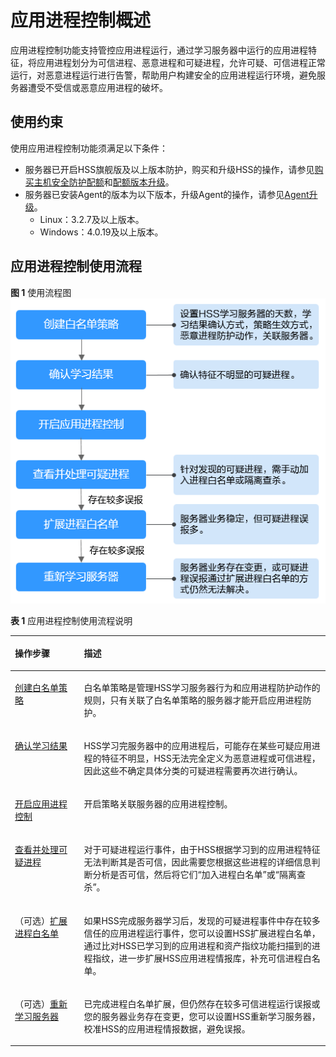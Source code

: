 # 应用进程控制概述<a name="hss_01_0531"></a>

应用进程控制功能支持管控应用进程运行，通过学习服务器中运行的应用进程特征，将应用进程划分为可信进程、恶意进程和可疑进程，允许可疑、可信进程正常运行，对恶意进程运行进行告警，帮助用户构建安全的应用进程运行环境，避免服务器遭受不受信或恶意应用进程的破坏。

## 使用约束<a name="section16512412153612"></a>

使用应用进程控制功能须满足以下条件：

-   服务器已开启HSS旗舰版及以上版本防护，购买和升级HSS的操作，请参见[购买主机安全防护配额](购买主机安全防护配额.md)和[配额版本升级](配额版本升级.md)。
-   服务器已安装Agent的版本为以下版本，升级Agent的操作，请参见[Agent升级](Agent升级.md)。
    -   Linux：3.2.7及以上版本。
    -   Windows：4.0.19及以上版本。

## 应用进程控制使用流程<a name="section1334418381544"></a>

**图 1**  使用流程图<a name="fig9527100131914"></a>  
![](figures/使用流程图.png "使用流程图")

**表 1**  应用进程控制使用流程说明

<a name="table137957591408"></a>
<table><thead align="left"><tr id="row117954598015"><th class="cellrowborder" valign="top" width="21.91%" id="mcps1.2.3.1.1"><p id="p37958591809"><a name="p37958591809"></a><a name="p37958591809"></a>操作步骤</p>
</th>
<th class="cellrowborder" valign="top" width="78.09%" id="mcps1.2.3.1.2"><p id="p207955591900"><a name="p207955591900"></a><a name="p207955591900"></a>描述</p>
</th>
</tr>
</thead>
<tbody><tr id="row7795195910016"><td class="cellrowborder" valign="top" width="21.91%" headers="mcps1.2.3.1.1 "><p id="p12795185920016"><a name="p12795185920016"></a><a name="p12795185920016"></a><a href="创建白名单策略.md">创建白名单策略</a></p>
</td>
<td class="cellrowborder" valign="top" width="78.09%" headers="mcps1.2.3.1.2 "><p id="p1779611591207"><a name="p1779611591207"></a><a name="p1779611591207"></a>白名单策略是管理HSS学习服务器行为和应用进程防护动作的规则，只有关联了白名单策略的服务器才能开启应用进程防护。</p>
</td>
</tr>
<tr id="row37961359507"><td class="cellrowborder" valign="top" width="21.91%" headers="mcps1.2.3.1.1 "><p id="p117963594012"><a name="p117963594012"></a><a name="p117963594012"></a><a href="确认学习结果.md">确认学习结果</a></p>
</td>
<td class="cellrowborder" valign="top" width="78.09%" headers="mcps1.2.3.1.2 "><p id="p1279625910017"><a name="p1279625910017"></a><a name="p1279625910017"></a>HSS学习完服务器中的应用进程后，可能存在某些可疑应用进程的特征不明显，HSS无法完全定义为恶意进程或可信进程，因此这些不确定具体分类的可疑进程需要再次进行确认。</p>
</td>
</tr>
<tr id="row47967591802"><td class="cellrowborder" valign="top" width="21.91%" headers="mcps1.2.3.1.1 "><p id="p1679655912013"><a name="p1679655912013"></a><a name="p1679655912013"></a><a href="开启应用进程控制防护.md">开启应用进程控制</a></p>
</td>
<td class="cellrowborder" valign="top" width="78.09%" headers="mcps1.2.3.1.2 "><p id="p0796205910019"><a name="p0796205910019"></a><a name="p0796205910019"></a>开启策略关联服务器的应用进程控制。</p>
</td>
</tr>
<tr id="row9796155917013"><td class="cellrowborder" valign="top" width="21.91%" headers="mcps1.2.3.1.1 "><p id="p107961759301"><a name="p107961759301"></a><a name="p107961759301"></a><a href="查看并处理可疑进程.md">查看并处理可疑进程</a></p>
</td>
<td class="cellrowborder" valign="top" width="78.09%" headers="mcps1.2.3.1.2 "><p id="p33913124573"><a name="p33913124573"></a><a name="p33913124573"></a>对于可疑进程运行事件，由于HSS根据学习到的应用进程特征无法判断其是否可信，因此需要您根据这些进程的详细信息判断分析是否可信，然后将它们<span class="parmvalue" id="parmvalue10422129153610"><a name="parmvalue10422129153610"></a><a name="parmvalue10422129153610"></a>“加入进程白名单”</span>或<span class="parmvalue" id="parmvalue311011223612"><a name="parmvalue311011223612"></a><a name="parmvalue311011223612"></a>“隔离查杀”</span>。</p>
</td>
</tr>
<tr id="row111031156510"><td class="cellrowborder" valign="top" width="21.91%" headers="mcps1.2.3.1.1 "><p id="p12104191514512"><a name="p12104191514512"></a><a name="p12104191514512"></a>（可选）<a href="扩展进程白名单.md">扩展进程白名单</a></p>
</td>
<td class="cellrowborder" valign="top" width="78.09%" headers="mcps1.2.3.1.2 "><p id="p1061205345"><a name="p1061205345"></a><a name="p1061205345"></a>如果HSS完成服务器学习后，发现的可疑进程事件中存在较多信任的应用进程运行事件，您可以设置HSS扩展进程白名单，通过比对HSS已学习到的应用进程和资产指纹功能扫描到的进程指纹，进一步扩展HSS应用进程情报库，补充可信进程白名单。</p>
</td>
</tr>
<tr id="row97291026117"><td class="cellrowborder" valign="top" width="21.91%" headers="mcps1.2.3.1.1 "><p id="p499317411017"><a name="p499317411017"></a><a name="p499317411017"></a>（可选）<a href="重新学习服务器.md">重新学习服务器</a></p>
</td>
<td class="cellrowborder" valign="top" width="78.09%" headers="mcps1.2.3.1.2 "><p id="p399314117111"><a name="p399314117111"></a><a name="p399314117111"></a>已完成进程白名单扩展，但仍然存在较多可信进程运行误报或您的服务器业务存在变更，您可以设置HSS重新学习服务器，校准HSS的应用进程情报数据，避免误报。</p>
</td>
</tr>
</tbody>
</table>

